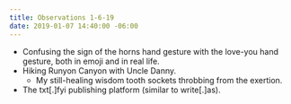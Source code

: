```yaml
---
title: Observations 1-6-19
date: 2019-01-07 14:40:00 -06:00
---
```


- Confusing the sign of the horns hand gesture with the love-you hand gesture, both in emoji and in real life.
- Hiking Runyon Canyon with Uncle Danny.
	- My still-healing wisdom tooth sockets throbbing from the exertion.
- The txt[.]fyi publishing platform (similar to write[.]as).